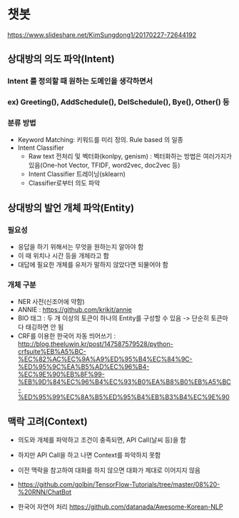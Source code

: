 # 챗봇 

https://www.slideshare.net/KimSungdong1/20170227-72644192
## 상대방의 의도 파악(Intent)

### Intent 를 정의할 때 원하는 도메인을 생각하면서

### ex) Greeting(), AddSchedule(), DelSchedule(), Bye(), Other() 등

### 분류 방법
- Keyword Matching: 키워드를 미리 정의. Rule based 의 일종
- Intent Classifier
	* Raw text 전처리 및 벡터화(konlpy, genism) : 벡터화하는 방법은 여러가지가 있음(One-hot Vector, TFIDF, word2vec, doc2vec 등)
	* Intent Classifier 트레이닝(sklearn)
	* Classifier로부터 의도 파악


## 상대방의 발언 개체 파악(Entity)

### 필요성
- 응답을 하기 위해서는 무엇을 원하는지 알아야 함
- 이 때 위치나 시간 등을 개체라고 함
- 대답에 필요한 개체를 유저가 말하지 않았다면 되물어야 함

### 개체 구분
- NER 사전(신조어에 약함)
- ANNIE : https://github.com/krikit/annie
- BIO 태그 : 두 개 이상의 토큰이 하나의 Entity를 구성할 수 있음 -> 단순히 토큰마다 태깅하면 안 됨
- CRF를 이용한 한국어 자동 띄어쓰기 : http://blog.theeluwin.kr/post/147587579528/python-crfsuite%EB%A5%BC-%EC%82%AC%EC%9A%A9%ED%95%B4%EC%84%9C-%ED%95%9C%EA%B5%AD%EC%96%B4-%EC%9E%90%EB%8F%99-%EB%9D%84%EC%96%B4%EC%93%B0%EA%B8%B0%EB%A5%BC-%ED%95%99%EC%8A%B5%ED%95%B4%EB%B3%B4%EC%9E%90

## 맥락 고려(Context)
- 의도와 개체를 파악하고 조건이 충족되면, API Call(날씨 등)을 함
- 하지만 API Call을 하고 나면 Context를 파악하지 못함
- 이전 맥락을 참고하여 대화를 하지 않으면 대화가 제대로 이어지지 않음
- https://github.com/golbin/TensorFlow-Tutorials/tree/master/08%20-%20RNN/ChatBot


- 한국어 자연어 처리
https://github.com/datanada/Awesome-Korean-NLP
